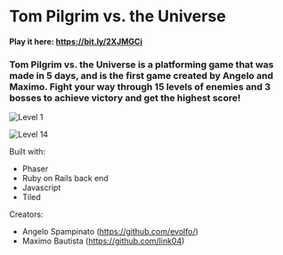 
# Tom Pilgrim vs. the Universe

#### Play it here: https://bit.ly/2XJMGCi

### Tom Pilgrim vs. the Universe is a platforming game that was made in 5 days, and is the first game created by Angelo and Maximo. Fight your way through 15 levels of enemies and 3 bosses to achieve victory and get the highest score!

![Level 1](https://i.imgur.com/XkOjt5i.png)

![Level 14](https://i.imgur.com/JSdPhtw.png)

Built with:
* Phaser
* Ruby on Rails back end
* Javascript
* Tiled

Creators:
* Angelo Spampinato (https://github.com/evolfo/)
* Maximo Bautista (https://github.com/link04)

